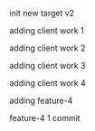 init new target v2

adding client work 1

adding client work 2

adding client work 3

adding client work 4

adding feature-4

feature-4 1 commit
